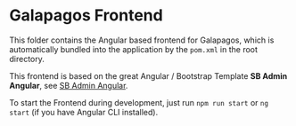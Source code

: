 # Galapagos Frontend

This folder contains the Angular based frontend for Galapagos, which is automatically bundled into the application by
the `pom.xml` in the root directory.

This frontend is based on the great Angular / Bootstrap Template **SB Admin Angular**, see
[SB Admin Angular](https://startbootstrap.com/template/sb-admin-angular).

To start the Frontend during development, just run `npm run start` or `ng start` (if you have Angular CLI installed).
